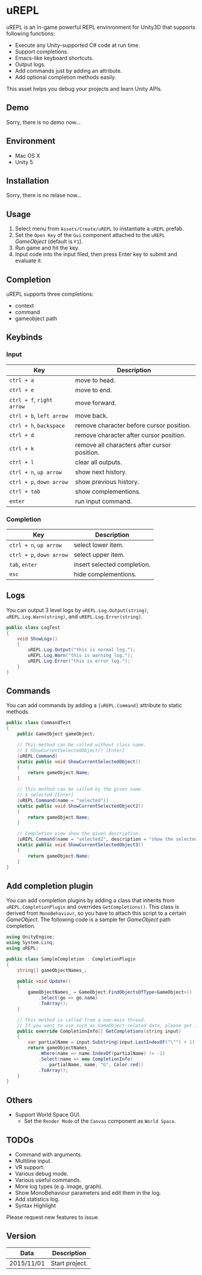 uREPL
=====

uREPL is an in-game powerful REPL envinronment for Unity3D that supports following functions:

- Execute any Unity-supported C# code at run time.
- Support completions.
- Emacs-like keyboard shortcuts.
- Output logs.
- Add commands just by adding an attribute.
- Add optional completion methods easily.

This asset helps you debug your projects and learn Unity APIs.


Demo
----
Sorry, there is no demo now...


Environment
-----------
- Mac OS X
- Unity 5


Installation
------------
Sorry, there is no relase now...


Usage
-----
1. Select menu from `Assets/Create/uREPL` to instantiate a `uREPL` prefab.
2. Set the `Open Key` of the `Gui` component attached to the `uREPL` *GameObject* (default is `F1`).
3. Run game and hit the key.
4. Input code into the input filed, then press Enter key to submit and evaluate it.


Completion
----------
uREPL supports three completions:

- context
- command
- gameobject path


Keybinds
--------

### Input
| Key                       | Description                                  |
| ------------------------- | -------------------------------------------- |
| `ctrl + a`                | move to head.                                |
| `ctrl + e`                | move to end.                                 |
| `ctrl + f`, `right arrow` | move forward.                                |
| `ctrl + b`, `left arrow`  | move back.                                   |
| `ctrl + h`, `backspace`   | remove character before cursor position.     |
| `ctrl + d`                | remove character after cursor position.      |
| `ctrl + k`                | remove all characters after cursor position. |
| `ctrl + l`                | clear all outputs.                           |
| `ctrl + n`, `up arrow`    | show next history.                           |
| `ctrl + p`, `down arrow`  | show previous history.                       |
| `ctrl + tab`              | show complementions.                         |
| `enter`                   | run input command.                           |

### Completion
| Key                       | Description                                  |
| ------------------------- | -------------------------------------------- |
| `ctrl + n`, `up arrow`    | select lower item.                           |
| `ctrl + p`, `down arrow`  | select upper item.                           |
| `tab`, `enter`            | insert selected completion.                  |
| `esc`                     | hide complementions.                         |


Logs
----
You can output 3 level logs by `uREPL.Log.Output(string)`, `uREPL.Log.Warn(string)`,
and `uREPL.Log.Error(string)`.

```cs
public class LogTest
{
	void ShowLogs()
	{
		uREPL.Log.Output("this is normal log.");
		uREPL.Log.Warn("this is warning log.");
		uREPL.Log.Error("this is error log.");
	}
}
```


Commands
--------
You can add commands by adding a `[uREPL.Command]` attribute to static methods.

```cs
public class CommandTest
{
	public GameObject gameObject;

	// This method can be called without class name.
	// $ ShowCurrentSelectedObject() [Enter]
	[uREPL.Command]
	static public void ShowCurrentSelectedObject()
	{
		return gameObject.Name;
	}

	// This method can be called by the given name.
	// $ selected [Enter]
	[uREPL.Command(name = "selected")]
	static public void ShowCurrentSelectedObject2()
	{
		return gameObject.Name;
	}

	// Completion view show the given description.
	[uREPL.Command(name = "selected2", description = "show the selected gameobject name.")]
	static public void ShowCurrentSelectedObject3()
	{
		return gameObject.Name;
	}
}
```


Add completion plugin
---------------------
You can add completion plugins by adding a class that inherits from `uREPL.CompletionPlugin` and overrides `GetCompletions()`.
This class is derived from `MonoBehaviour`, so you have to attach this script to a certain *GameObject*.
The following code is a sample fer *GameObject* path completion.

```cs
using UnityEngine;
using System.Linq;
using uREPL;

public class SampleCompletion : CompletionPlugin
{
	string[] gameObjectNames_;

	public void Update()
	{
		gameObjectNames_ = GameObject.FindObjectsOfType<GameObject>()
			.Select(go => go.name)
			.ToArray();
	}

	// This method is called from a non-main thread.
	// If you want to use such as GameObject-related data, please get it in the main thread.
	public override CompletionInfo[] GetCompletions(string input)
	{
		var partialName = input.Substring(input.LastIndexOf("\"") + 1);
		return gameObjectNames_
			.Where(name => name.IndexOf(partialName) != -1)
			.Select(name => new CompletionInfo(
				partialName, name, "G", Color.red))
			.ToArray();
	}
}
```


Others
------
- Support World Space GUI.
  - Set the `Render Mode` of the `Canvas` component as `World Space`.


TODOs
-----
- Command with arguments.
- Multiline input.
- VR support.
- Various debug mode.
- Various useful commands.
- More log types (e.g. image, graph).
- Show MonoBehaviour parameters and edit them in the log.
- Add statistics log.
- Syntax Highlight

Please request new features to issue.


Version
-------
| Data       |  Description    |
| ---------- | --------------- |
| 2015/11/01 |  Start project. |
